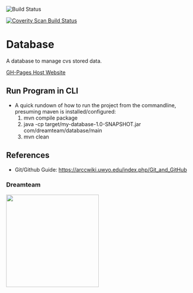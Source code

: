 ![Build Status](https://travis-ci.org/MSU-CS3250-DreamTeam/Database.svg?branch=master)

<a href="https://scan.coverity.com/projects/msu-cs3250-dreamteam-database">
  <img alt="Coverity Scan Build Status"
       src="https://scan.coverity.com/projects/21975/badge.svg"/>
</a>

# Database

A database to manage cvs stored data.

[GH-Pages Host Website](https://msu-cs3250-dreamteam.github.io/Database/)

## Run Program in CLI
* A quick rundown of how to run the project from the commandline, presuming maven is installed/configured:
	1. mvn compile package
	2. java -cp target/my-database-1.0-SNAPSHOT.jar com/dreamteam/database/main
	3. mvn clean

## References					
* Git/Github Guide:
	https://arccwiki.uwyo.edu/index.php/Git_and_GitHub


### Dreamteam

<a align="center" href="https://icon-library.net/icon/lotus-flower-icon-28.html" title="Lotus Flower Icon #168246"><img src="https://icon-library.net//images/lotus-flower-icon/lotus-flower-icon-28.jpg" width="250" /></a>
